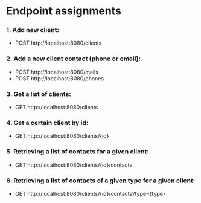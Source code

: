 # Endpoint assignments

### 1. Add new client:

* POST http://localhost:8080/clients

### 2. Add a new client contact (phone or email):

* POST http://localhost:8080/mails
* POST http://localhost:8080/phones

### 3. Get a list of clients:

* GET http://localhost:8080/clients

### 4. Get a certain client by id:

* GET http://localhost:8080/clients/{id}

### 5. Retrieving a list of contacts for a given client:

* GET http://localhost:8080/clients/{id}/contacts

### 6. Retrieving a list of contacts of a given type for a given client:

* GET http://localhost:8080/clients/{id}/contacts?type={type}